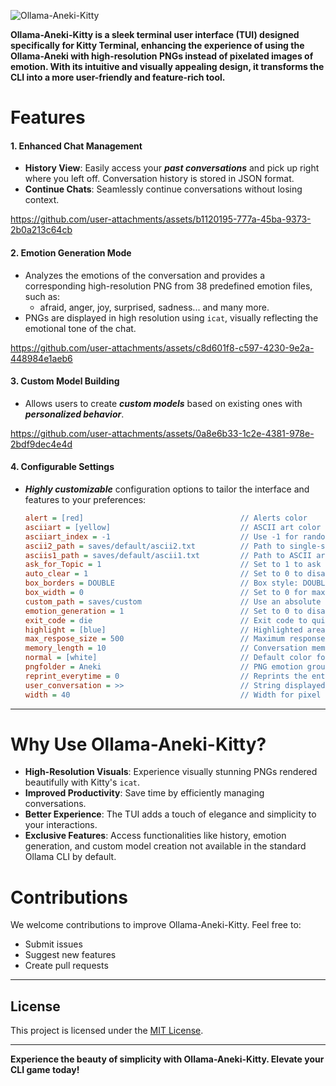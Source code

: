 ![Ollama-Aneki-Kitty](https://github.com/user-attachments/assets/af1d17b1-ee6f-4bb9-8000-ef2dc9b3e828)


**Ollama-Aneki-Kitty is a sleek terminal user interface (TUI) designed specifically for Kitty Terminal, enhancing the experience of using the Ollama-Aneki with high-resolution PNGs instead of pixelated images of emotion. With its intuitive and visually appealing design, it transforms the CLI into a more user-friendly and feature-rich tool.**


# Features

#### 1. **Enhanced Chat Management**
   - **History View**: Easily access your ***past conversations*** and pick up right where you left off. Conversation history is stored in JSON format.
   - **Continue Chats**: Seamlessly continue conversations without losing context.

https://github.com/user-attachments/assets/b1120195-777a-45ba-9373-2b0a213c64cb

#### 2. **Emotion Generation Mode**
   - Analyzes the emotions of the conversation and provides a corresponding high-resolution PNG from 38 predefined emotion files, such as:
     - afraid, anger, joy, surprised, sadness... and many more.
   - PNGs are displayed in high resolution using `icat`, visually reflecting the emotional tone of the chat.

https://github.com/user-attachments/assets/c8d601f8-c597-4230-9e2a-448984e1aeb6

#### 3. **Custom Model Building**
   - Allows users to create ***custom models*** based on existing ones with ***personalized behavior***.

https://github.com/user-attachments/assets/0a8e6b33-1c2e-4381-978e-2bdf9dec4e4d

#### 4. **Configurable Settings**
   - ***Highly customizable*** configuration options to tailor the interface and features to your preferences:
     ```ini
     alert = [red]                                   // Alerts color
     asciiart = [yellow]                             // ASCII art color
     asciiart_index = -1                             // Use -1 for random ASCII art or specify an index for fixed ASCII art
     ascii2_path = saves/default/ascii2.txt          // Path to single-string ASCII art
     asciis1_path = saves/default/ascii1.txt         // Path to ASCII art list; separated by three line breaks
     ask_for_Topic = 1                               // Set to 1 to ask for a topic name; 0 saves history based on date and time
     auto_clear = 1                                  // Set to 0 to disable auto-clear; use an integer to enable clearing the console
     box_borders = DOUBLE                            // Box style: DOUBLE, HEAVY, SIMPLE, ROUNDED, or SQUARE
     box_width = 0                                   // Set to 0 for maximum terminal width or specify an integer for a fixed width
     custom_path = saves/custom                      // Use an absolute path if custom saves are stored in a different location
     emotion_generation = 1                          // Set to 0 to disable emotion generation in tables; 1 enables it
     exit_code = die                                 // Exit code to quit conversation; not case-sensitive
     highlight = [blue]                              // Highlighted areas color
     max_respose_size = 500                          // Maximum response size in alphabets to be fed for emotion regeneration
     memory_length = 10                              // Conversation memory length; higher value may slow down performance
     normal = [white]                                // Default color for majority of content
     pngfolder = Aneki                               // PNG emotion groups: "Aneki," "Makima," or "Makima white background"
     reprint_everytime = 0                           // Reprints the entire conversation after prompt generation if terminal size changes
     user_conversation = >>                          // String displayed when the user replies
     width = 40                                      // Width for pixel art emotions; resize PNG accordingly
     ```

---

# Why Use Ollama-Aneki-Kitty?

- **High-Resolution Visuals**: Experience visually stunning PNGs rendered beautifully with Kitty's `icat`.
- **Improved Productivity**: Save time by efficiently managing conversations.
- **Better Experience**: The TUI adds a touch of elegance and simplicity to your interactions.
- **Exclusive Features**: Access functionalities like history, emotion generation, and custom model creation not available in the standard Ollama CLI by default.

# Contributions
We welcome contributions to improve Ollama-Aneki-Kitty. Feel free to:
- Submit issues
- Suggest new features
- Create pull requests

---

## License
This project is licensed under the [MIT License](LICENSE).

---

**Experience the beauty of simplicity with Ollama-Aneki-Kitty. Elevate your CLI game today!**


